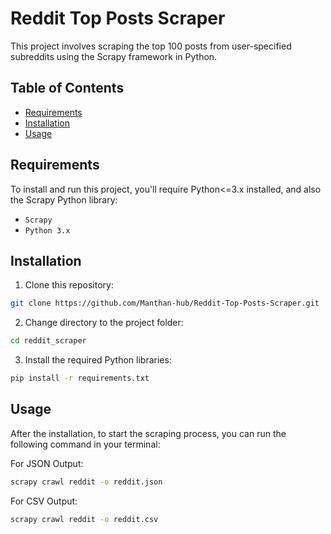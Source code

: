 # Reddit Top Posts Scraper
This project involves scraping the top 100 posts from user-specified subreddits using the Scrapy framework in Python.

## Table of Contents
- [Requirements](#requirements)
- [Installation](#installation)
- [Usage](#usage)

## Requirements
To install and run this project, you'll require Python<=3.x installed, and also the Scrapy Python library:
- `Scrapy`
- `Python 3.x` 

## Installation
1. Clone this repository: 

```bash
git clone https://github.com/Manthan-hub/Reddit-Top-Posts-Scraper.git
```

2. Change directory to the project folder:

```bash
cd reddit_scraper
```

3. Install the required Python libraries:

```bash
pip install -r requirements.txt
```

## Usage
After the installation, to start the scraping process, you can run the following command in your terminal:

For JSON Output:

```bash
scrapy crawl reddit -o reddit.json
```

For CSV Output:

```bash
scrapy crawl reddit -o reddit.csv
```
